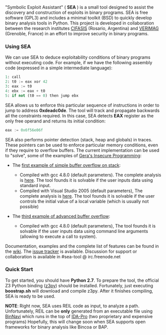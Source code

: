 "Symbolic Exploit Assistant" ( **SEA** ) is a small tool designed to assist the
discovery and construction of exploits in binary programs. SEA is free software 
(GPL3) and includes a minimal toolkit (BSD) to quickly develop binary analysis 
tools in Python.
This project is developed in collaboration between the research institutes
[CIFASIS](http://www.cifasis-conicet.gov.ar/) (Rosario, Argentina) and
[VERIMAG](http://www-verimag.imag.fr) (Grenoble, France) in an effort to improve
security in binary programs.

### Using SEA

We can use SEA to deduce exploitability conditions of binary programs without
executing code. For example, if we have the following assembly code 
(expressed in a simple intermediate language):

```python
1: call
2: t0 := eax xor 42
3: eax := t0
4: ebx := eax + t0
5: if not (t0 == 0) then jump ebx
```

SEA allows us to enforce this particular sequence of instructions in 
order to jump to address **0xdeadc0de**. The tool will track and propagate backwards 
all the constraints required. In this case, SEA detects **EAX** register as the only free operand
and returns its initial condition:

```python
eax := 0x6f56e06f
```

SEA also performs pointer detection (stack, heap and globals) in traces. These pointers 
can be used to enforce particular memory conditions, even if they require to overflow
buffers. The current implementation can be used to "solve", some of the examples of
[Gera's Insecure Programming](http://community.corest.com/~gera/InsecureProgramming/):

* The [first example of simple buffer overflow on stack](http://community.corest.com/~gera/InsecureProgramming/stack1.html):
  * Compiled with gcc 4.8.0 (default parameters). The complete analysis is [here](https://github.com/neuromancer/SEA/wiki/Warming-up-on-stack-1-gcc). The tool founds it 
    is solvable if the user inputs data using standard input.
  * Compiled with Visual Studio 2005 (default parameters), The complete analysis is [here](https://github.com/neuromancer/SEA/wiki/Warming-up-the-stack-1-vs2005). The tool founds it is solvable if the user 
    controls the initial value of a local variable (which is usually not possible)

* The [third example of advanced buffer overflow](http://community.corest.com/~gera/InsecureProgramming/abo3.html):
  * Compiled with gcc 4.8.0 (default parameters), The tool founds it is solvable if the user inputs 
    data using command line arguments (allowing to execute a call to system).

Documentation, examples and the complete list of features can be found in the 
[wiki](https://github.com/neuromancer/SEA/wiki). The [issue tracker](https://github.com/neuromancer/SEA/issues) is available.
Discussion for support or collaboration is available in #sea-tool @ irc.freenode.net

### Quick Start

To get started, you should have **Python 2.7**. To prepare the tool, the
official Z3 Python binding ([z3py](http://research.microsoft.com/en-us/um/redmond/projects/z3/)) 
should be installed. Fortunately, just executing **boostrap.sh** will download
and compile z3py.
After it finishes compiling, SEA is ready to be used. 

**NOTE**: Right now, SEA uses REIL code as input, to analyze a path. 
Unfortunately, REIL can be **only** generated from an executable file using
[BinNavi](http://www.zynamics.com/binnavi.html) which runs in the top of
[IDA-Pro](https://www.hex-rays.com/products/ida/index.shtml) (two proprietary and expensive programs)
Hopefully, this will change soon when SEA supports open frameworks for binary
analysis like Bincoa or BAP.
